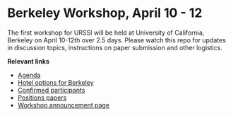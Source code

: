 
# Berkeley Workshop, April 10 - 12

The first workshop for URSSI will be held at University of California, Berkeley on April 10-12th over 2.5 days. Please watch this repo for updates in discussion topics, instructions on paper submission and other logistics.

**Relevant links**

- [Agenda](https://github.com/si2-urssi/berkeley_workshop/blob/master/agenda.md)
- [Hotel options for Berkeley](Berkeley_Hotel_Guide.pdf)
- [Confirmed participants](https://github.com/si2-urssi/berkeley_workshop/blob/master/participants.csv)
- [Positions papers](position-paper)
- [Workshop announcement page](http://urssi.us/workshops/berkeley/)
